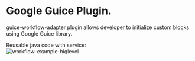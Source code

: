 Google Guice Plugin.
========

guice-workflow-adapter plugin allows developer to initialize custom blocks using Google Guice library.


Reusable java code with service:	
![workflow-example-higlevel](https://raw.github.com/neuro4j/workflow/master/doc/images/guice-workflow-adapter/customblock.png "Google Guice adapter:")
